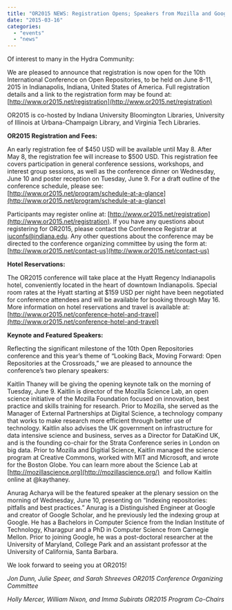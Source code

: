 ```yaml
---
title: "OR2015 NEWS: Registration Opens; Speakers from Mozilla and Google Announced"
date: "2015-03-16"
categories: 
  - "events"
  - "news"
---
```


Of interest to many in the Hydra Community:

We are pleased to announce that registration is now open for the 10th International Conference on Open Repositories, to be held on June 8-11, 2015 in Indianapolis, Indiana, United States of America. Full registration details and a link to the registration form may be found at: [http://www.or2015.net/registration](http://www.or2015.net/registration)

OR2015 is co-hosted by Indiana University Bloomington Libraries, University of Illinois at Urbana-Champaign Library, and Virginia Tech Libraries.

**OR2015 Registration and Fees:**

An early registration fee of $450 USD will be available until May 8. After May 8, the registration fee will increase to $500 USD. This registration fee covers participation in general conference sessions, workshops, and interest group sessions, as well as the conference dinner on Wednesday, June 10 and poster reception on Tuesday, June 9. For a draft outline of the conference schedule, please see: [http://www.or2015.net/program/schedule-at-a-glance](http://www.or2015.net/program/schedule-at-a-glance)

Participants may register online at: [http://www.or2015.net/registration](http://www.or2015.net/registration). If you have any questions about registering for OR2015, please contact the Conference Registrar at [iuconfs@indiana.edu](mailto:iuconfs@indiana.edu). Any other questions about the conference may be directed to the conference organizing committee by using the form at:[http://www.or2015.net/contact-us](http://www.or2015.net/contact-us)

**Hotel Reservations:**

The OR2015 conference will take place at the Hyatt Regency Indianapolis hotel, conveniently located in the heart of downtown Indianapolis. Special room rates at the Hyatt starting at $159 USD per night have been negotiated for conference attendees and will be available for booking through May 16. More information on hotel reservations and travel is available at:[http://www.or2015.net/conference-hotel-and-travel](http://www.or2015.net/conference-hotel-and-travel)

**Keynote and Featured Speakers:**

Reflecting the significant milestone of the 10th Open Repositories conference and this year’s theme of “Looking Back, Moving Forward: Open Repositories at the Crossroads,” we are pleased to announce the conference’s two plenary speakers:

Kaitlin Thaney will be giving the opening keynote talk on the morning of Tuesday, June 9. Kaitlin is director of the Mozilla Science Lab, an open science initiative of the Mozilla Foundation focused on innovation, best practice and skills training for research. Prior to Mozilla, she served as the Manager of External Partnerships at Digital Science, a technology company that works to make research more efficient through better use of technology. Kaitlin also advises the UK government on infrastructure for data intensive science and business, serves as a Director for DataKind UK, and is the founding co-chair for the Strata Conference series in London on big data. Prior to Mozilla and Digitial Science, Kaitlin managed the science program at Creative Commons, worked with MIT and Microsoft, and wrote for the Boston Globe. You can learn more about the Science Lab at [http://mozillascience.org](http://mozillascience.org/)  and follow Kaitlin online at @kaythaney.

Anurag Acharya will be the featured speaker at the plenary session on the morning of Wednesday, June 10, presenting on “Indexing repositories: pitfalls and best practices.” Anurag is a Distinguished Engineer at Google and creator of Google Scholar, and he previously led the indexing group at Google. He has a Bachelors in Computer Science from the Indian Institute of Technology, Kharagpur and a PhD in Computer Science from Carnegie Mellon. Prior to joining Google, he was a post-doctoral researcher at the University of Maryland, College Park and an assistant professor at the University of California, Santa Barbara.

We look forward to seeing you at OR2015!

_Jon Dunn, Julie Speer, and Sarah Shreeves_ _OR2015 Conference Organizing Committee_

_Holly Mercer, William Nixon, and Imma Subirats_ _OR2015 Program Co-Chairs_

